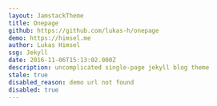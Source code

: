 ```yaml
---
layout: JamstackTheme
title: Onepage
github: https://github.com/lukas-h/onepage
demo: https://himsel.me
author: Lukas Himsel
ssg: Jekyll
date: 2016-11-06T15:13:02.000Z
description: uncomplicated single-page jekyll blog theme
stale: true
disabled_reason: demo url not found
disabled: true
---
```

